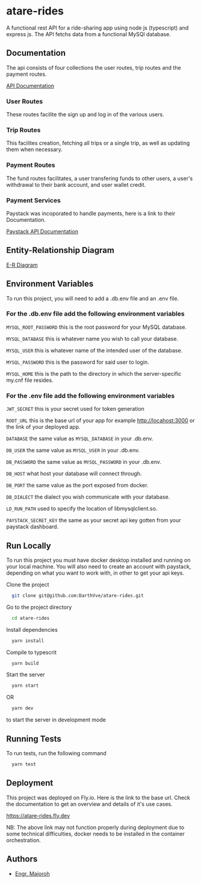 # atare-rides

 A functional rest API for a ride-sharing app using node js (typescript) and express js. The API fetchs data from a functional MySQl database.

## Documentation

The api consists of four collections the user routes, trip routes and the payment routes.

[API Documentation](https://www.postman.com/quester-deca/workspace/atare-rides/overview)

### User Routes

These routes facilite the sign up and log in of the various users.

### Trip Routes

This facilites creation, fetching all trips or a single trip, as well as updating them when necessary.

### Payment Routes

The fund routes facilitates, a user transfering funds to other users, a user's withdrawal to their bank account, and user wallet credit.

### Payment Services

Paystack was incoporated to handle payments, here is a link to their Documentation.

[Paystack API Documentation](https://paystack.com/docs/)

## Entity-Relationship Diagram

[E-R Diagram](https://dbdesigner.page.link/3uYBsLPAwMDWTeEZA)

## Environment Variables

To run this project, you will need to add a .db.env file and an .env file.

### For the .db.env file add the following environment variables

`MYSQL_ROOT_PASSWORD` this is the root password for your MySQL database.

`MYSQL_DATABASE` this is whatever name you wish to call your database.

`MYSQL_USER` this is whatever name of the intended user of the database.

`MYSQL_PASSWORD` this is the password for said user to login.

`MYSQL_HOME` this is the path to the directory in which the server-specific my.cnf file resides.

### For the .env file add the following environment variables

`JWT_SECRET`  this is your secret used for token generation

`ROOT_URL`  this is the base url of your app for example <http://locahost:3000> or the link of your deployed app.

`DATABASE` the same value as `MYSQL_DATABASE` in your .db.env.

`DB_USER` the same value as `MYSQL_USER` in your .db.env.

`DB_PASSWORD` the same value as `MYSQL_PASSWORD` in your .db.env.

`DB_HOST` what host your database will connect through.

`DB_PORT` the same value as the port exposed from docker.

`DB_DIALECT` the dialect you wish communicate with your database.

`LD_RUN_PATH` used to specify the location of libmysqlclient.so.

`PAYSTACK_SECRET_KEY` the same as your secret api key gotten from your paystack dashboard.

## Run Locally

To run this project you must have docker desktop installed and running  on your local machine.
You will also need to create an account with paystack, depending on what you want to work with,
in other to get your api keys.

Clone the project

```bash
  git clone git@github.com:DarthVve/atare-rides.git
```

Go to the project directory

```bash
  cd atare-rides
```

Install dependencies

```bash
  yarn install
```

Compile to typescrit

```bash
  yarn build
```

Start the server

```bash
  yarn start
```

OR

```bash
  yarn dev
```

 to start the server in development mode

## Running Tests

To run tests, run the following command

```bash
  yarn test
```

## Deployment

This project was deployed on Fly.io. Here is the link to the base url.
Check the documentation to get an overview and details of it's use cases.

<https://atare-rides.fly.dev>

NB: The above link may not function properly during deployment due to some technical difficulties, docker needs to be installed in the container orchestration.

## Authors

- [Engr. Majoroh](https://www.linkedin.com/in/viremaj)
